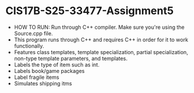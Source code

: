# CIS17B-S25-33477-Assignment5
- HOW TO RUN: Run through C++ compiler. Make sure you're using the Source.cpp file.
-  This program runs through C++ and requires C++ in order for it to work functionally. 
- Features class templates, template specialization, partial specialization, non-type template parameters, and templates.
- Labels the type of item such as int.
- Labels book/game packages
- Label fragile items
- Simulates shipping itms
